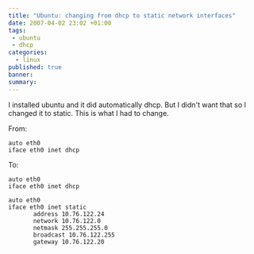 ```yaml
---
title: "Ubuntu: changing from dhcp to static network interfaces"
date: 2007-04-02 23:02 +01:00
tags:
 - ubuntu
 - dhcp
categories:
  - linux
published: true
banner: 
summary:
---
```

I installed ubuntu and it did automatically dhcp. But I didn't want that so I changed it to static. This is what I had to change.

From:

```
auto eth0
iface eth0 inet dhcp
```

To:

```
auto eth0
iface eth0 inet dhcp

auto eth0
iface eth0 inet static
       address 10.76.122.24
       network 10.76.122.0
       netmask 255.255.255.0
       broadcast 10.76.122.255
       gateway 10.76.122.20 
```